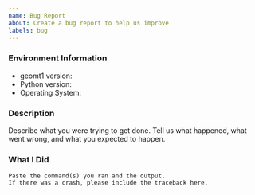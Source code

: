 ```yaml
---
name: Bug Report
about: Create a bug report to help us improve
labels: bug
---
```


<!-- Please search existing issues to avoid creating duplicates. -->

### Environment Information

-   geomt1 version:
-   Python version:
-   Operating System:

### Description

Describe what you were trying to get done.
Tell us what happened, what went wrong, and what you expected to happen.

### What I Did

```
Paste the command(s) you ran and the output.
If there was a crash, please include the traceback here.
```
